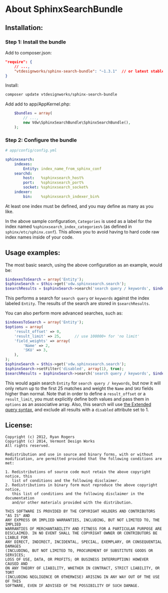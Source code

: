 About SphinxSearchBundle
========================


Installation:
-------------

### Step 1: Install the bundle

Add to composer.json:
``` json
"require": {
    // ...,
    "vtdesignworks/sphinx-search-bundle": "~1.3.1"  // or latest stable
}
```

Install:
``` bash
composer update vtdesignworks/sphinx-search-bundle
```

Add add to app/AppKernel.php:
``` php
    $bundles = array(
        // ...,
        new Vdw\SphinxSearchBundle\SphinxSearchBundle(),
    );
```

### Step 2: Configure the bundle

``` yaml
# app/config/config.yml

sphinxsearch:
    indexes:
        Entity: index_name_from_sphinx_conf
    searchd:
        host:   %sphinxsearch_host%
        port:   %sphinxsearch_port%
        socket: %sphinxsearch_socket%
    indexer:
        bin:    %sphinxsearch_indexer_bin%
```

At least one index must be defined, and you may define as many as you like.

In the above sample configuration, `Categories` is used as a label for the index named `%sphinxsearch_index_categories%` (as defined in `sphinx/etc/sphinx.conf`).  This allows you to avoid having to hard code raw index names inside of your code.


Usage examples:
---------------

The most basic search, using the above configuration as an example, would be:

``` php
$indexesToSearch = array('Entity');
$sphinxSearch = $this->get('vdw.sphinxsearch.search');
$searchResults = $sphinxSearch->search('search query / keywords', $indexesToSearch);
```

This performs a search for `search query` or `keywords` against the index labeled `Entity`.  The results of the search are stored in `$searchResults`.

You can also perform more advanced searches, such as:

``` php
$indexesToSearch = array('Entity');
$options = array(
    'result_offset' => 0,
    'result_limit' => 25,      // use 100000+ for 'no limit'
    'field_weights' => array(
        'Name' => 2,
        'SKU' => 3,
    ),
);
$sphinxSearch = $this->get('vdw.sphinxsearch.search');
$sphinxSearch->setFilter('disabled', array(1), true);
$searchResults = $sphinxSearch->search('search query / keywords', $indexesToSearch, $options);
```

This would again search `Entity` for `search query / keywords`, but now it will only return up to the first 25 matches and weight the `Name` and `SKU` fields higher than normal.  Note that in order to define a `result_offset` or a `result_limit`, you must explicitly define both values and pass them in `options` as an associative array.  Also, this search will use [the Extended query syntax](http://sphinxsearch.com/docs/current.html#extended-syntax), and exclude all results with a `disabled` attribute set to 1.


License:
--------
```
Copyright (c) 2012, Ryan Rogers
Copyright (c) 2014, Vermont Design Works
All rights reserved.

Redistribution and use in source and binary forms, with or without
modification, are permitted provided that the following conditions are met: 

1. Redistributions of source code must retain the above copyright notice, this
   list of conditions and the following disclaimer. 
2. Redistributions in binary form must reproduce the above copyright notice,
   this list of conditions and the following disclaimer in the documentation
   and/or other materials provided with the distribution. 

THIS SOFTWARE IS PROVIDED BY THE COPYRIGHT HOLDERS AND CONTRIBUTORS "AS IS" AND
ANY EXPRESS OR IMPLIED WARRANTIES, INCLUDING, BUT NOT LIMITED TO, THE IMPLIED
WARRANTIES OF MERCHANTABILITY AND FITNESS FOR A PARTICULAR PURPOSE ARE
DISCLAIMED. IN NO EVENT SHALL THE COPYRIGHT OWNER OR CONTRIBUTORS BE LIABLE FOR
ANY DIRECT, INDIRECT, INCIDENTAL, SPECIAL, EXEMPLARY, OR CONSEQUENTIAL DAMAGES
(INCLUDING, BUT NOT LIMITED TO, PROCUREMENT OF SUBSTITUTE GOODS OR SERVICES;
LOSS OF USE, DATA, OR PROFITS; OR BUSINESS INTERRUPTION) HOWEVER CAUSED AND
ON ANY THEORY OF LIABILITY, WHETHER IN CONTRACT, STRICT LIABILITY, OR TORT
(INCLUDING NEGLIGENCE OR OTHERWISE) ARISING IN ANY WAY OUT OF THE USE OF THIS
SOFTWARE, EVEN IF ADVISED OF THE POSSIBILITY OF SUCH DAMAGE.
```
